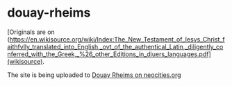 # douay-rheims

[Originals are on (https://en.wikisource.org/wiki/Index:The_New_Testament_of_Iesvs_Christ_faithfvlly_translated_into_English,_ovt_of_the_authentical_Latin,_diligently_conferred_with_the_Greek,_%26_other_Editions_in_diuers_languages.pdf](wikisource).

The site is being uploaded to [Douay Rheims on neocities.org](https://douayrheims.neocities.org)


